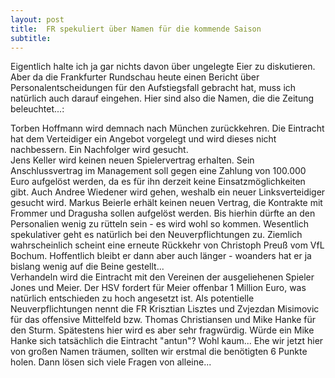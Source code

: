 ```yaml
---
layout: post
title:  FR spekuliert über Namen für die kommende Saison
subtitle:  
---
```


Eigentlich halte ich ja gar nichts davon über ungelegte Eier zu diskutieren. Aber da die Frankfurter Rundschau heute einen Bericht über Personalentscheidungen für den Aufstiegsfall gebracht hat, muss ich natürlich auch darauf eingehen. Hier sind also die Namen, die die Zeitung beleuchtet...:

Torben Hoffmann wird demnach nach München zurückkehren. Die Eintracht hat dem Verteidiger ein Angebot vorgelegt und wird dieses nicht nachbessern. Ein Nachfolger wird gesucht.  
Jens Keller wird keinen neuen Spielervertrag erhalten. Sein Anschlussvertrag im Management soll gegen eine Zahlung von 100.000 Euro aufgelöst werden, da es für ihn derzeit keine Einsatzmöglichkeiten gibt. Auch Andree Wiedener wird gehen, weshalb ein neuer Linksverteidiger gesucht wird. Markus Beierle erhält keinen neuen Vertrag, die Kontrakte mit Frommer und Dragusha sollen aufgelöst werden. Bis hierhin dürfte an den Personalien wenig zu rütteln sein - es wird wohl so kommen. Wesentlich spekulativer geht es natürlich bei den Neuverpflichtungen zu. Ziemlich wahrscheinlich scheint eine erneute Rückkehr von Christoph Preuß vom VfL Bochum. Hoffentlich bleibt er dann aber auch länger - woanders hat er ja bislang wenig auf die Beine gestellt...  
Verhandeln wird die Eintracht mit den Vereinen der ausgeliehenen Spieler Jones und Meier. Der HSV fordert für Meier offenbar 1 Million Euro, was natürlich entschieden zu hoch angesetzt ist. Als potentielle Neuverpflichtungen nennt die FR Krisztian Lisztes und Zvjezdan Misimovic für das offensive Mittelfeld bzw. Thomas Christiansen und Mike Hanke für den Sturm. Spätestens hier wird es aber sehr fragwürdig. Würde ein Mike Hanke sich tatsächlich die Eintracht "antun"? Wohl kaum... Ehe wir jetzt hier von großen Namen träumen, sollten wir erstmal die benötigten 6 Punkte holen. Dann lösen sich viele Fragen von alleine...
